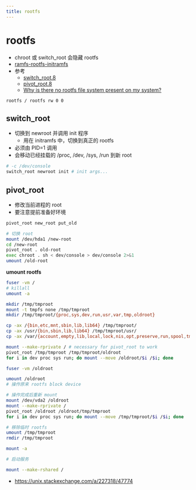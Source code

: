 ```yaml
---
title: rootfs
---
```


# rootfs

- chroot 或 switch_root 会隐藏 rootfs
- [ramfs-rootfs-initramfs](https://www.kernel.org/doc/Documentation/filesystems/ramfs-rootfs-initramfs.txt)
- 参考
  - [switch_root.8](https://man7.org/linux/man-pages/man8/switch_root.8.html)
  - [pivot_root.8](https://man7.org/linux/man-pages/man8/pivot_root.8.html)
  - [Why is there no rootfs file system present on my system?](https://unix.stackexchange.com/a/455136/47774)

```fstab
rootfs / rootfs rw 0 0
```

## switch_root

- 切换到 newroot 并调用 init 程序
  - 用在 initramfs 中，切换到真正的 rootfs
- 必须由 PID=1 调用
- 会移动已经挂载的 /proc, /dev, /sys, /run 到新 root

```bash
# -c /dev/console
switch_root newroot init # init args...
```

## pivot_root

- 修改当前进程的 root
- 要注意提前准备好环境

```bash
pivot_root new_root put_old

# 切换 root
mount /dev/hda1 /new-root
cd /new-root
pivot_root . old-root
exec chroot . sh < dev/console > dev/console 2>&1
umount /old-root
```

**umount rootfs**

```bash
fuser -vm /
# killall
umount -a

mkdir /tmp/tmproot
mount -t tmpfs none /tmp/tmproot
mkdir /tmp/tmproot/{proc,sys,dev,run,usr,var,tmp,oldroot}

cp -ax /{bin,etc,mnt,sbin,lib,lib64} /tmp/tmproot/
cp -ax /usr/{bin,sbin,lib,lib64} /tmp/tmproot/usr/
cp -ax /var/{account,empty,lib,local,lock,nis,opt,preserve,run,spool,tmp,yp} /tmp/tmproot/var/

mount --make-rprivate / # necessary for pivot_root to work
pivot_root /tmp/tmproot /tmp/tmproot/oldroot
for i in dev proc sys run; do mount --move /oldroot/$i /$i; done

fuser -vm /oldroot

umount /oldroot
# 操作原来 rootfs block device

# 操作完成后重新 mount
mount /dev/vda2 /oldroot
mount --make-rprivate /
pivot_root /oldroot /oldroot/tmp/tmproot
for i in dev proc sys run; do mount --move /tmp/tmproot/$i /$i; done

# 移除临时 rootfs
umount /tmp/tmproot
rmdir /tmp/tmproot

mount -a

# 启动服务

mount --make-rshared /
```

- https://unix.stackexchange.com/a/227318/47774
